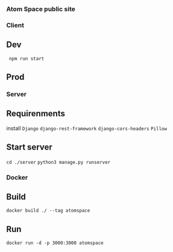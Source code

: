 ### Atom Space public site

### Client

## Dev 
``` npm run start```

## Prod

### Server
## Requirenments
install 
```Django```
```django-rest-framework```
```django-cors-headers```
```Pillow```
## Start server

```cd ./server```
```python3 manage.py runserver```
### Docker 

## Build 
```docker build ./ --tag atomspace```

## Run
```docker run -d -p 3000:3000 atomspace```
